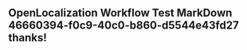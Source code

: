 <properties
ms.topic="hero-topic"
ms.test1="hero-topic"
ms.test2="test"/>

## OpenLocalization Workflow Test MarkDown 46660394-f0c9-40c0-b860-d5544e43fd27 thanks!
